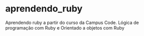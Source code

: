 # aprendendo_ruby
Aprendendo ruby a partir do curso da Campus Code. Lógica de programação com Ruby e Orientado a objetos com Ruby
